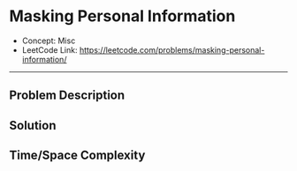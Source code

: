 # Masking Personal Information

- Concept: Misc
- LeetCode Link: https://leetcode.com/problems/masking-personal-information/

---

## Problem Description

## Solution

## Time/Space Complexity


